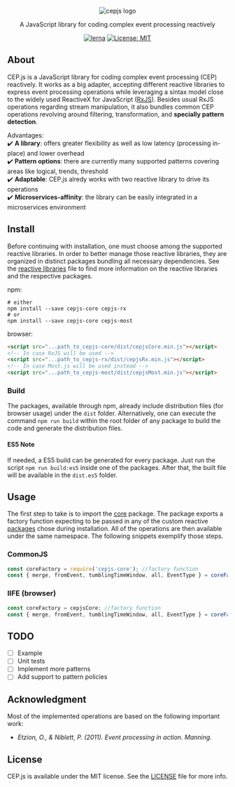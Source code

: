 <p align="center">
    <img src="https://user-images.githubusercontent.com/4553211/57256072-1255de00-702c-11e9-9e38-479d4f4ac34f.png" alt="cepjs logo">
</p>

<p align="center">
    A JavaScript library for coding complex event processing reactively
</p>

<p align="center">
    <a href="https://lerna.js.org/"><img src="https://img.shields.io/badge/maintained%20with-lerna-cc00ff.svg" alt="lerna"></a>
    <a href="https://opensource.org/licenses/MIT"><img src="https://img.shields.io/badge/License-MIT-yellow.svg" alt="License: MIT"></a>
</p>

## About
CEP.js is a JavaScript library for coding complex event processing (CEP) reactively. It works as a big adapter, accepting different reactive libraries to express event processing operations while leveraging a sintax model close to the widely used ReactiveX for JavaScript ([RxJS](https://github.com/ReactiveX/rxjs)). Besides usual RxJS operations regarding stream manipulation, it also bundles common CEP operations revolving around filtering, transformation, and **specially pattern detection**.

Advantages:
<br>:heavy_check_mark: **A library**: offers greater flexibility as well as low latency (processing in-place) and lower overhead
<br>:heavy_check_mark: **Pattern options**: there are currently many supported patterns covering areas like logical, trends, threshold
<br>:heavy_check_mark: **Adaptable**: CEP.js alredy works with two reactive library to drive its operations
<br>:heavy_check_mark: **Microservices-affinity**: the library can be easily integrated in a microservices environment

## Install
Before continuing with installation, one must choose among the supported reactive libraries. In order to better manage those reactive libraries, they are organized in distinct packages bundling all necessary dependencies. See the [reactive libraries](REACTIVE-LIBRARIES.md) file to find more information on the reactive libraries and the respective packages.

npm:
```ssh
# either
npm install --save cepjs-core cepjs-rx
# or
npm install --save cepjs-core cepjs-most
```
browser:
```html
<script src="...path_to_cepjs-core/dist/cepjsCore.min.js"></script>
<!-- In case RxJS will be used -->
<script src="...path_to_cepjs-rx/dist/cepjsRx.min.js"></script>
<!-- In case Most.js will be used instead -->
<script src="...path_to_cepjs-most/dist/cepjsMost.min.js"></script>
```
### Build
The packages, available through npm, already include distribution files (for browser usage) under the `dist` folder. Alternatively, one can execute the command `npm run build` within the root folder of any package to build the code and generate the distribution files.

#### ES5 Note
If needed, a ES5 build can be generated for every package. Just run the script `npm run build:es5` inside one of the packages. After that, the built file will be available in the `dist.es5` folder.

## Usage
The first step to take is to import the [core](./packages/cepjs-core) package. The package exports a factory function expecting to be passed in any of the custom reactive [packages](REACTIVE-LIBRARIES.md) chose during installation. All of the operations are then available under the same namespace. The following snippets exemplify those steps.

### CommonJS
```JavaScript
const coreFactory = require('cepjs-core'); //factory function
const { merge, fromEvent, tumblingTimeWindow, all, EventType } = coreFactory(require('cepjs-rx')); //access some operations
```
### IIFE (browser)
```JavaScript
const coreFactory = cepjsCore; //factory function
const { merge, fromEvent, tumblingTimeWindow, all, EventType } = coreFactory(cepjsRx); //access some operations
```

## TODO
- [ ] Example
- [ ] Unit tests
- [ ] Implement more patterns
- [ ] Add support to pattern policies

## Acknowledgment
Most of the implemented operations are based on the following important work:

* *Etzion, O., & Niblett, P. (2011). Event processing in action. Manning.*

## License
CEP.js is available under the MIT license. See the [LICENSE](https://github.com/RxCEP/cepjs/blob/master/LICENSE) file for more info.

